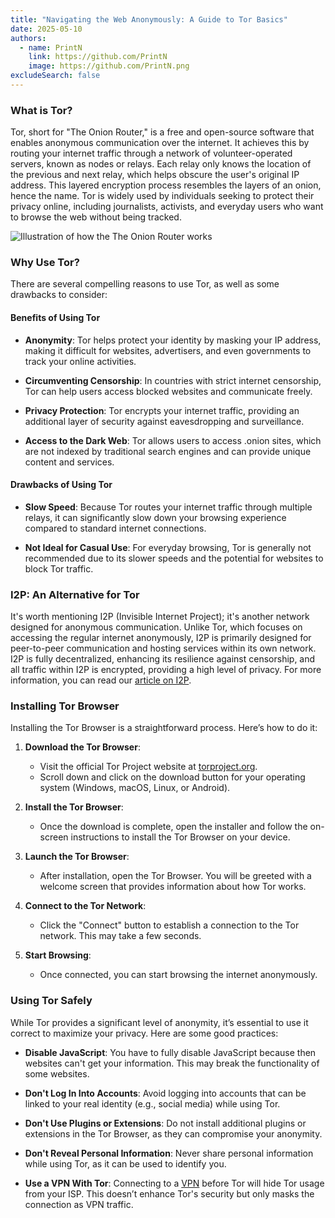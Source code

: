 ```yaml
---
title: "Navigating the Web Anonymously: A Guide to Tor Basics"
date: 2025-05-10
authors:
  - name: PrintN
    link: https://github.com/PrintN
    image: https://github.com/PrintN.png
excludeSearch: false
---
```

### What is Tor?
Tor, short for "The Onion Router," is a free and open-source software that enables anonymous communication over the internet. It achieves this by routing your internet traffic through a network of volunteer-operated servers, known as nodes or relays. Each relay only knows the location of the previous and next relay, which helps obscure the user's original IP address. This layered encryption process resembles the layers of an onion, hence the name. Tor is widely used by individuals seeking to protect their privacy online, including journalists, activists, and everyday users who want to browse the web without being tracked.

![Illustration of how the The Onion Router works](../../images/articles/navigating-the-web-anonymously-a-guide-to-tor-basics/how-tor-works.webp)

### Why Use Tor?
There are several compelling reasons to use Tor, as well as some drawbacks to consider:

#### Benefits of Using Tor
- **Anonymity**: Tor helps protect your identity by masking your IP address, making it difficult for websites, advertisers, and even governments to track your online activities.

- **Circumventing Censorship**: In countries with strict internet censorship, Tor can help users access blocked websites and communicate freely.

- **Privacy Protection**: Tor encrypts your internet traffic, providing an additional layer of security against eavesdropping and surveillance.

- **Access to the Dark Web**: Tor allows users to access .onion sites, which are not indexed by traditional search engines and can provide unique content and services.

#### Drawbacks of Using Tor
- **Slow Speed**: Because Tor routes your internet traffic through multiple relays, it can significantly slow down your browsing experience compared to standard internet connections.

- **Not Ideal for Casual Use**: For everyday browsing, Tor is generally not recommended due to its slower speeds and the potential for websites to block Tor traffic.

### I2P: An Alternative for Tor
It's worth mentioning I2P (Invisible Internet Project); it's another network designed for anonymous communication. Unlike Tor, which focuses on accessing the regular internet anonymously, I2P is primarily designed for peer-to-peer communication and hosting services within its own network. I2P is fully decentralized, enhancing its resilience against censorship, and all traffic within I2P is encrypted, providing a high level of privacy. For more information, you can read our [article on I2P](/articles/what-is-i2p-and-should-you-use-it).

### Installing Tor Browser
Installing the Tor Browser is a straightforward process. Here’s how to do it:
1. **Download the Tor Browser**:
   - Visit the official Tor Project website at [torproject.org](https://www.torproject.org/download/).
   - Scroll down and click on the download button for your operating system (Windows, macOS, Linux, or Android).

2. **Install the Tor Browser**:
   - Once the download is complete, open the installer and follow the on-screen instructions to install the Tor Browser on your device.

3. **Launch the Tor Browser**:
   - After installation, open the Tor Browser. You will be greeted with a welcome screen that provides information about how Tor works.

4. **Connect to the Tor Network**:
   - Click the "Connect" button to establish a connection to the Tor network. This may take a few seconds.

5. **Start Browsing**:
   - Once connected, you can start browsing the internet anonymously.

### Using Tor Safely
While Tor provides a significant level of anonymity, it’s essential to use it correct to maximize your privacy. Here are some good practices:
- **Disable JavaScript**: You have to fully disable JavaScript because then websites can't get your information. This may break the functionality of some websites.

- **Don't Log In Into Accounts**: Avoid logging into accounts that can be linked to your real identity (e.g., social media) while using Tor.

- **Don't Use Plugins or Extensions**: Do not install additional plugins or extensions in the Tor Browser, as they can compromise your anonymity.

- **Don't Reveal Personal Information**: Never share personal information while using Tor, as it can be used to identify you.

- **Use a VPN With Tor**: Connecting to a [VPN](/articles/what-is-a-vpn-and-should-you-use-one) before Tor will hide Tor usage from your ISP. This doesn’t enhance Tor's security but only masks the connection as VPN traffic.

